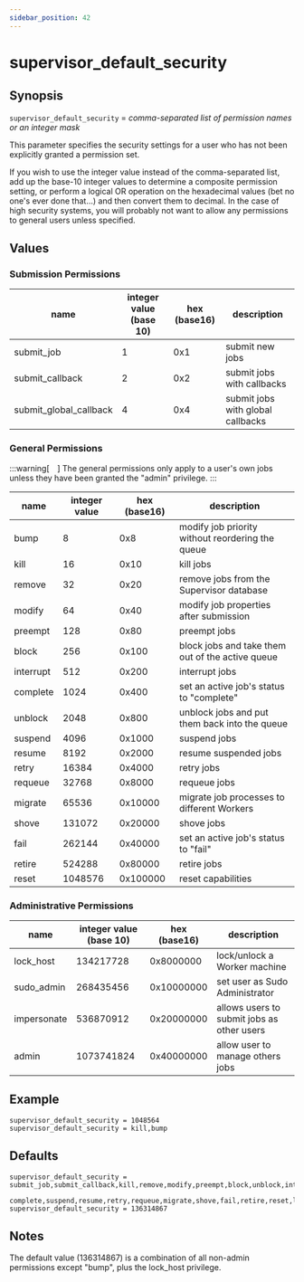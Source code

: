 ```yaml
---
sidebar_position: 42
---
```


# supervisor_default_security

## Synopsis

`supervisor_default_security` =  _comma-separated list of permission names or an integer mask_

This parameter specifies the security settings for a user who has not been
explicitly granted a permission set.

If you wish to use the integer value instead of the comma-separated list, add
up the base-10 integer values to determine a composite permission setting, or
perform a logical OR operation on the hexadecimal values (bet no one's ever
done that...) and then convert them to decimal. In the case of high security
systems, you will probably not want to allow any permissions to general users
unless specified.

## Values

### Submission Permissions

name| integer value (base 10)| hex (base16)| description  
---|---|---|---  
submit_job| 1| 0x1| submit new jobs  
submit_callback| 2| 0x2| submit jobs with callbacks  
submit_global_callback| 4| 0x4| submit jobs with global callbacks  
  
### General Permissions

:::warning[&emsp;]
The general permissions only apply to a user's own jobs unless they have been
granted the "admin" privilege.
:::

name| integer value| hex (base16)| description  
---|---|---|---  
bump| 8| 0x8| modify job priority without reordering the queue  
kill| 16| 0x10| kill jobs  
remove| 32| 0x20| remove jobs from the Supervisor database  
modify| 64| 0x40| modify job properties after submission  
preempt| 128| 0x80| preempt jobs  
block| 256| 0x100| block jobs and take them out of the active queue  
interrupt| 512| 0x200| interrupt jobs  
complete| 1024| 0x400| set an active job's status to "complete"  
unblock| 2048| 0x800| unblock jobs and put them back into the queue  
suspend| 4096| 0x1000| suspend jobs  
resume| 8192| 0x2000| resume suspended jobs  
retry| 16384| 0x4000| retry jobs  
requeue| 32768| 0x8000| requeue jobs  
migrate| 65536| 0x10000| migrate job processes to different Workers  
shove| 131072| 0x20000| shove jobs  
fail| 262144| 0x40000| set an active job's status to "fail"  
retire| 524288| 0x80000| retire jobs  
reset| 1048576| 0x100000| reset capabilities  
  
### Administrative Permissions

name| integer value (base 10)| hex (base16)| description  
---|---|---|---  
lock_host| 134217728| 0x8000000| lock/unlock a Worker machine  
sudo_admin| 268435456| 0x10000000| set user as Sudo Administrator  
impersonate| 536870912| 0x20000000| allows users to submit jobs as other users  
admin| 1073741824| 0x40000000| allow user to manage others jobs  
  
## Example
```
supervisor_default_security = 1048564  
supervisor_default_security = kill,bump
```

## Defaults

```
supervisor_default_security =
submit_job,submit_callback,kill,remove,modify,preempt,block,unblock,interrupt,  
                            
complete,suspend,resume,retry,requeue,migrate,shove,fail,retire,reset,lock_host  
supervisor_default_security = 136314867
```

## Notes

The default value (136314867) is a combination of all non-admin permissions
except "bump", plus the lock_host privilege.

